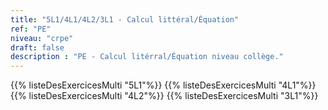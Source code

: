 ```yaml
---
title: "5L1/4L1/4L2/3L1 - Calcul littéral/Équation"
ref: "PE"
niveau: "crpe"
draft: false
description : "PE - Calcul litérral/Équation niveau collège."
---
```


{{% listeDesExercicesMulti "5L1"%}}
{{% listeDesExercicesMulti "4L1"%}}
{{% listeDesExercicesMulti "4L2"%}}
{{% listeDesExercicesMulti "3L1"%}}